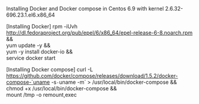 Installing Docker and Docker compose in Centos 6.9 with kernel 2.6.32-696.23.1.el6.x86_64

[Installing Docker]
rpm -iUvh http://dl.fedoraproject.org/pub/epel/6/x86_64/epel-release-6-8.noarch.rpm && \
yum update -y && \
yum -y install docker-io && \
service docker start

[Installing Docker compose]
curl -L https://github.com/docker/compose/releases/download/1.5.2/docker-compose-`uname -s`-`uname -m` > /usr/local/bin/docker-compose && \
chmod +x /usr/local/bin/docker-compose && \
mount /tmp -o remount,exec
